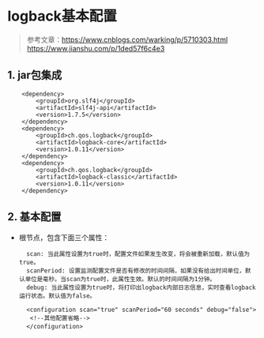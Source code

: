 # logback基本配置

> 参考文章：https://www.cnblogs.com/warking/p/5710303.html  
https://www.jianshu.com/p/1ded57f6c4e3

## 1. jar包集成

        <dependency>
            <groupId>org.slf4j</groupId>
            <artifactId>slf4j-api</artifactId>
            <version>1.7.5</version>
        </dependency>
        <dependency>
            <groupId>ch.qos.logback</groupId>
            <artifactId>logback-core</artifactId>
            <version>1.0.11</version>
        </dependency>
        <dependency>
            <groupId>ch.qos.logback</groupId>
            <artifactId>logback-classic</artifactId>
            <version>1.0.11</version>
        </dependency>

## 2. 基本配置

* 根节点<configuration>，包含下面三个属性：

        scan: 当此属性设置为true时，配置文件如果发生改变，将会被重新加载，默认值为true。
        scanPeriod: 设置监测配置文件是否有修改的时间间隔，如果没有给出时间单位，默认单位是毫秒。当scan为true时，此属性生效。默认的时间间隔为1分钟。
        debug: 当此属性设置为true时，将打印出logback内部日志信息，实时查看logback运行状态。默认值为false。

        <configuration scan="true" scanPeriod="60 seconds" debug="false"> 
         <!--其他配置省略-->             
        </configuration>　
